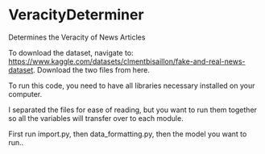 # VeracityDeterminer
Determines the Veracity of News Articles

To download the dataset, navigate to: https://www.kaggle.com/datasets/clmentbisaillon/fake-and-real-news-dataset. Download the two files from here.

To run this code, you need to have all libraries necessary installed on your computer.

I separated the files for ease of reading, but you want to run them together so all the variables will transfer over to each module.

First run import.py, then data_formatting.py, then the model you want to run..
